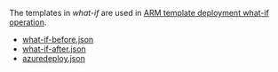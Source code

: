 The templates in _what-if_ are used in [ARM template deployment what-if operation](https://docs.microsoft.com/azure/azure-resource-manager/templates/deploy-what-if).

- [what-if-before.json](https://docs.microsoft.com/azure/azure-resource-manager/templates/deploy-what-if#set-up-environment)
- [what-if-after.json](https://docs.microsoft.com/azure/azure-resource-manager/templates/deploy-what-if#test-modification)
- [azuredeploy.json](https://docs.microsoft.com/azure/azure-resource-manager/templates/deploy-what-if#test-modification)
